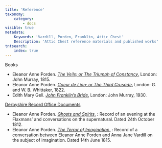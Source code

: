 ```yaml
---
title: 'Reference'
taxonomy:
    category:
        - docs
visible: true
metadata:
    Keywords: 'Vardill, Porden, Franklin, Attic Chest'
    Description: 'Attic Chest reference materials and published works'
tntsearch:
    index: true
---
```


<span class="maroon">Books</span>

* Eleanor Anne Porden. [*The Veils; or The Triumph of Constancy*.](porden-veils) London: John Murray, 1815.
* Eleanor Anne Porden. [*Coeur de Lion; or The Third Crusade*.](porden-coeur) London: G. and W. B. Whittaker, 1822.
* Edith Mary Gell. [*John Franklin’s Bride*.](gell) London: John Murray, 1930.

[Derbyshire Record Office Documents](https://www.derbyshire.gov.uk/leisure/record-office/derbyshire-record-office.aspx) 

* Eleanor Anne Porden. [*Ghosts and Spirits*.](spirits)
: Record of an evening at the Flaxmans’ and conversations on the supernatural. Dated 24th October 1812.
* Eleanor Anne Porden. [*The Terror of Imagination*.](imagination)
: Record of a conversation between Eleanor Anne Porden and Anna Jane Vardill on the subject of imagination. Dated 14th June 1815.